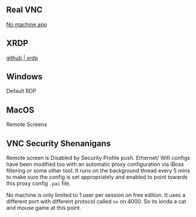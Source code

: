 


## Real VNC


[No machine app](https://www.nomachine.com/)

## XRDP


[github | xrdp](https://github.com/neutrinolabs/xrdp)


## Windows

Default RDP


## MacOS

Remote Screens



## VNC Security Shenanigans 

Remote screen is Disabled by Security Profile push.
Ethernet/ Wifi configs have been modified too with an automatic proxy configuration via iBoss filtering or some other tool.
It runs on the background thread every 5 mins to make sure the config is set appropriately and enabled to point towards this proxy config `.pac` file.


No machine is only limited to 1 user per session on free edition.
It uses a different port with different protocol called `nx` on 4000. So its kinda a cat and mouse game at this point.



